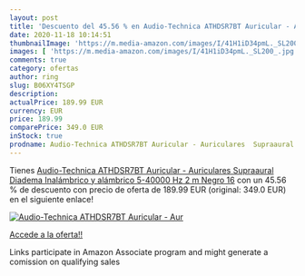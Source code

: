 ```yaml
---
layout: post
title: 'Descuento del 45.56 % en Audio-Technica ATHDSR7BT Auricular - Aur'
date: 2020-11-18 10:14:51
thumbnailImage: 'https://m.media-amazon.com/images/I/41H1iD34pmL._SL200_.jpg'
images: [ 'https://m.media-amazon.com/images/I/41H1iD34pmL._SL200_.jpg' ]
comments: true
category: ofertas
author: ring
slug: B06XY4TSGP
description:
actualPrice: 189.99 EUR
currency: EUR
price: 189.99
comparePrice: 349.0 EUR
inStock: true
prodname: Audio-Technica ATHDSR7BT Auricular - Auriculares  Supraaural  Diadema  Inalámbrico y alámbrico  5-40000 Hz  2 m  Negro   16
---
```


Tienes [Audio-Technica ATHDSR7BT Auricular - Auriculares  Supraaural  Diadema  Inalámbrico y alámbrico  5-40000 Hz  2 m  Negro   16](https://www.amazon.es/dp/B06XY4TSGP/?tag=tolees-21) con un 45.56 % de descuento con precio de oferta de 189.99 EUR (original: 349.0 EUR) en el siguiente enlace!

[![Audio-Technica ATHDSR7BT Auricular - Aur](https://m.media-amazon.com/images/I/41H1iD34pmL._SL200_.jpg)](https://www.amazon.es/dp/B06XY4TSGP/?tag=tolees-21)

[Accede a la oferta!!](https://www.amazon.es/dp/B06XY4TSGP/?tag=tolees-21)

Links participate in Amazon Associate program and might generate a comission on qualifying sales



